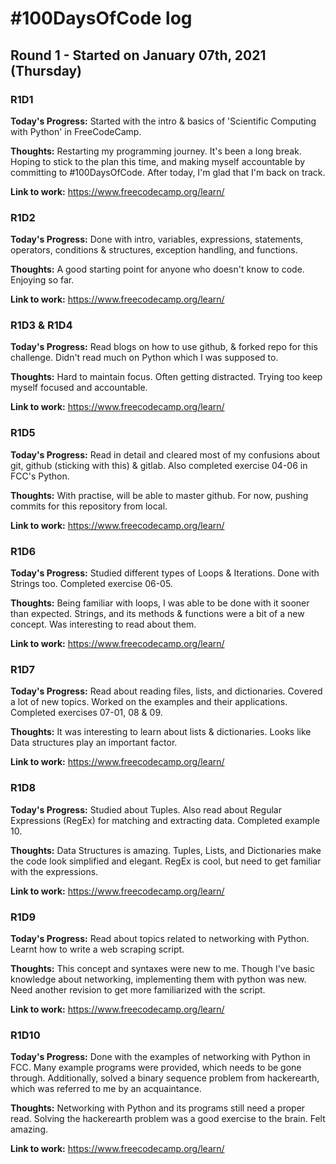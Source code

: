 # #100DaysOfCode log

## Round 1 - Started on January 07th, 2021 (Thursday)

### R1D1

**Today's Progress:** Started with the intro & basics of 'Scientific Computing with Python' in FreeCodeCamp.

**Thoughts:** Restarting my programming journey. It's been a long break. Hoping to stick to the plan this time, and making myself accountable by committing to #100DaysOfCode. After today, I'm glad that I'm back on track.

**Link to work:** https://www.freecodecamp.org/learn/

### R1D2

**Today's Progress:** Done with intro, variables, expressions, statements, operators, conditions & structures, exception handling, and functions.

**Thoughts:** A good starting point for anyone who doesn't know to code. Enjoying so far.

**Link to work:** https://www.freecodecamp.org/learn/

### R1D3 & R1D4

**Today's Progress:** Read blogs on how to use github, & forked repo for this challenge. Didn't read much on Python
which I was supposed to.

**Thoughts:** Hard to maintain focus. Often getting distracted. Trying too keep myself focused and accountable.

**Link to work:** https://www.freecodecamp.org/learn/

### R1D5

**Today's Progress:** Read in detail and cleared most of my confusions about git, github (sticking with this) & gitlab. Also completed exercise 04-06 in FCC's Python.

**Thoughts:** With practise, will be able to master github. For now, pushing commits for this repository from local.

**Link to work:** https://www.freecodecamp.org/learn/

### R1D6

**Today's Progress:** Studied different types of Loops & Iterations. Done with Strings too. Completed exercise 06-05.

**Thoughts:** Being familiar with loops, I was able to be done with it sooner than expected. Strings, and its methods & functions were a bit of a new concept. Was interesting to read about them.

**Link to work:** https://www.freecodecamp.org/learn/

### R1D7

**Today's Progress:** Read about reading files, lists, and dictionaries. Covered a lot of new topics. Worked on the examples and their applications. Completed exercises 07-01, 08 & 09.

**Thoughts:** It was interesting to learn about lists & dictionaries. Looks like Data structures play an important factor.

**Link to work:** https://www.freecodecamp.org/learn/

### R1D8

**Today's Progress:** Studied about Tuples. Also read about Regular Expressions (RegEx) for matching and extracting data. Completed example 10.

**Thoughts:** Data Structures is amazing. Tuples, Lists, and Dictionaries make the code look simplified and elegant. RegEx is cool, but need to get familiar with the expressions.

**Link to work:** https://www.freecodecamp.org/learn/

### R1D9

**Today's Progress:** Read about topics related to networking with Python. Learnt how to write a web scraping script.

**Thoughts:** This concept and syntaxes were new to me. Though I've basic knowledge about networking, implementing them with python was new. Need another revision to get more familiarized with the script.

**Link to work:** https://www.freecodecamp.org/learn/

### R1D10

**Today's Progress:** Done with the examples of networking with Python in FCC. Many example programs were provided, which needs to be gone through. Additionally, solved a binary sequence problem from hackerearth, which was referred to me by an acquaintance.

**Thoughts:** Networking with Python and its programs still need a proper read. Solving the hackerearth problem was a good exercise to the brain. Felt amazing.

**Link to work:** https://www.freecodecamp.org/learn/
